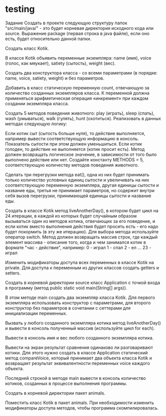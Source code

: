 # testing
Задание
Создать в проекте следующую структуру папок "src/main/java/" - это будет корневая директория исходного кода или source. Выражение package (первая строка в java файле), если оно есть, будет относительно данной папки.

Создать класс Kotik.

В классе Kotik объявить переменные экземпляра: name (имя), voice (голос, как мяукает), satiety (сытость), weight (вес).

Создать два конструктора класса - со всеми параметрами (в порядке: name, voice, satiety, weight) и без параметров.

Добавить в класс статическую переменную count, отвечающую за количество созданных экземпляров класса. К переменной должна применяться арифметическая операция «инкремент» при каждом создании экземпляра класса.

Создать 5 методов поведения животного: play (играть), sleep (спать), wash (умываться), walk (гулять), hunt (охотиться). Реализовать в данных методах следующую логику:

Если котик сыт (сытость больше нуля), то действие выполняется, например вывести соответствующую информацию в консоль. Показатель сытости при этом должен уменьшиться.
Если котик голоден, то действие не выполняется (котик просит есть).
Метод должен возвращать логическое значение, в зависимости от того было выполнено действие или нет.
Создайте константу METHODS = 5, соответствующую количеству методов поведения животного.

Сделать три перегрузки метода eat(), одна из них будет принимать только количество условных единиц сытости и увеличивать на них соответствующую переменную экземпляра, другая единицы сытости и название еды, третья не принимает параметров, но содержит внутри себя вызов перегрузки, принимающей единицы сытости и название еды.

Создать в классе Kotik метод liveAnotherDay(), в котором будет цикл на 24 итерации, в каждой из которых будет случайным образом вызываться один из методов котика, отвечающих за его поведение, и если котик вместо выполнения действия будет просить есть - его надо будет покормить (в эту же итерацию).
Для выбора метода используйте оператор switch.
Метод должен возвращать массив строк, где каждый элемент массива - описание того, когда и чем занимался котик в формате "час - действие", например:
0 - играл
1 - спал
2 - ел
...
23 - играл

Изменить модификаторы доступа всех переменных в классе Kotik на private. Для доступа к переменным из других классов создать getters и setters.

Создать в корневой директории source класс Application с точкой входа в программу (метод public static void main(String[] args)).

В этом методе main создать два экземпляр класса Kotik. Для первого экземпляра использовать конструктор с параметрами, для второго конструктор без параметров в сочетании с сеттерами для инициализации переменных.

Вызвать у любого созданного экземпляра котика метод liveAnotherDay() и вывести в консоль полученный массив (используйте цикл for each).

Вывести в консоль имя и вес любого созданного экземпляра котика.

Вывести на экран результат сравнения одинаково ли разговаривают котики. Для этого нужно создать в классе Application статический метод compareVoice, который принимает два объекта класса Kotik и возвращает результат эквивалентности переменных voice каждого объекта.

Последней строкой в методе main вывести в консоль количество котиков, созданных в процессе выполнения программы.

Создать в корневой директории пакет animals.

Поместить класс Kotik в пакет animals. При необходимости изменить модификаторы доступа методов, чтобы программа скомпилировалась.
